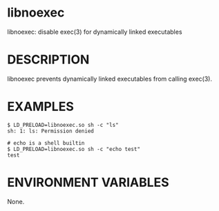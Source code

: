 # libnoexec

libnoexec: disable exec(3) for dynamically linked executables

# DESCRIPTION

libnoexec prevents dynamically linked executables from calling exec(3).

# EXAMPLES

```
$ LD_PRELOAD=libnoexec.so sh -c "ls"
sh: 1: ls: Permission denied

# echo is a shell builtin
$ LD_PRELOAD=libnoexec.so sh -c "echo test"
test
```

# ENVIRONMENT VARIABLES

None.

